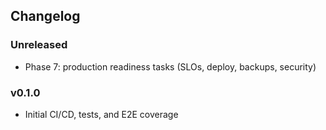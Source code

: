 ## Changelog

### Unreleased
- Phase 7: production readiness tasks (SLOs, deploy, backups, security)

### v0.1.0
- Initial CI/CD, tests, and E2E coverage

